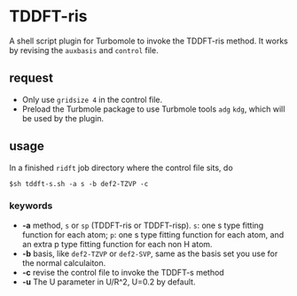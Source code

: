 # TDDFT-ris
A shell script plugin for Turbomole to invoke the TDDFT-ris method. It works by revising the `auxbasis` and `control` file.
## request
- Only use `gridsize 4` in the control file.
- Preload the Turbmole package to use Turbmole tools `adg` `kdg`, which will be used by the plugin.

## usage
In a finished `ridft` job directory where the control file sits, do 
```
$sh tddft-s.sh -a s -b def2-TZVP -c 
```
### keywords
- **-a** method, `s` or `sp` (TDDFT-ris or TDDFT-risp). `s`: one s type fitting function for each atom; `p`: one s type fitting function for each atom, and an extra p type fitting function for each non H atom.
- **-b** basis, like `def2-TZVP` or `def2-SVP`, same as the basis set you use for the normal calculaiton.
- **-c** revise the control file to invoke the TDDFT-s method
- **-u** The U parameter in U/R^2, U=0.2 by default. 
